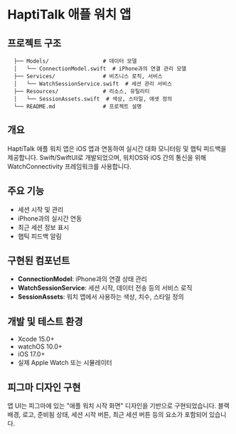 # HaptiTalk 애플 워치 앱

## 프로젝트 구조
```frontend/watch/
  ├── Models/                 # 데이터 모델
  │   └── ConnectionModel.swift  # iPhone과의 연결 관리 모델
  ├── Services/               # 비즈니스 로직, 서비스 
  │   └── WatchSessionService.swift  # 세션 관리 서비스
  ├── Resources/              # 리소스, 유틸리티
  │   └── SessionAssets.swift  # 색상, 스타일, 애셋 정의
  └── README.md               # 프로젝트 설명
```

## 개요
HaptiTalk 애플 워치 앱은 iOS 앱과 연동하여 실시간 대화 모니터링 및 햅틱 피드백을 제공합니다. Swift/SwiftUI로 개발되었으며, 워치OS와 iOS 간의 통신을 위해 WatchConnectivity 프레임워크를 사용합니다.

## 주요 기능
- 세션 시작 및 관리
- iPhone과의 실시간 연동
- 최근 세션 정보 표시
- 햅틱 피드백 알림

## 구현된 컴포넌트
- **ConnectionModel**: iPhone과의 연결 상태 관리
- **WatchSessionService**: 세션 시작, 데이터 전송 등의 서비스 로직
- **SessionAssets**: 워치 앱에서 사용하는 색상, 치수, 스타일 정의

## 개발 및 테스트 환경
- Xcode 15.0+
- watchOS 10.0+
- iOS 17.0+
- 실제 Apple Watch 또는 시뮬레이터

## 피그마 디자인 구현
앱 UI는 피그마에 있는 "애플 워치 시작 화면" 디자인을 기반으로 구현되었습니다. 블랙 배경, 로고, 준비됨 상태, 세션 시작 버튼, 최근 세션 버튼 등의 요소가 포함되어 있습니다.
